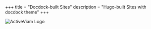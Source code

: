 +++
title = "Docdock-built Sites"
description = "Hugo-built Sites with docdock theme"
+++

![ActiveViam Logo](/avLogo.png?height=50px)